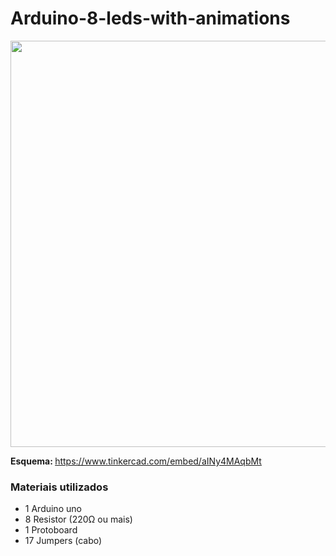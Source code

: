 # Arduino-8-leds-with-animations

<a href="https://www.tinkercad.com/embed/aINy4MAqbMt"><img src="https://user-images.githubusercontent.com/53026536/68063876-71529200-fcf3-11e9-8043-daf2965e4279.png" width="650px"></a>

<b>Esquema: </b> <a href="https://www.tinkercad.com/embed/aINy4MAqbMt">https://www.tinkercad.com/embed/aINy4MAqbMt</a> </br>

<h3>Materiais utilizados</h3>

<ul>
<li>1 Arduino uno </li>
<li>8 Resistor (220Ω ou mais) </li>
<li>1 Protoboard </li>
<li>17 Jumpers (cabo) </li>
</ul>
